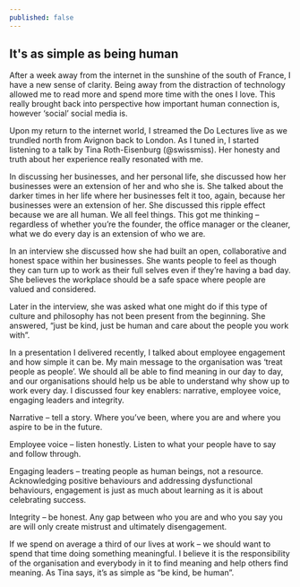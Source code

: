 ```yaml
---
published: false
---
```

##  It's as simple as being human

After a week away from the internet in the sunshine of the south of France, I have a new sense of clarity. Being away from the distraction of technology allowed me to read more and spend more time with the ones I love. This really brought back into perspective how important human connection is, however ‘social’ social media is. 

Upon my return to the internet world, I streamed the Do Lectures live as we trundled north from Avignon back to London. As I tuned in, I started listening to a talk by Tina Roth-Eisenburg (@swissmiss). Her honesty and truth about her experience really resonated with me. 

In discussing her businesses, and her personal life, she discussed how her businesses were an extension of her and who she is. She talked about the darker times in her life where her businesses felt it too, again, because her businesses were an extension of her. She discussed this ripple effect because we are all human. We all feel things. This got me thinking – regardless of whether you’re the founder, the office manager or the cleaner, what we do every day is an extension of who we are. 

In an interview she discussed how she had built an open, collaborative and honest space within her businesses. She wants people to feel as though they can turn up to work as their full selves even if they’re having a bad day. She believes the workplace should be a safe space where people are valued and considered. 

Later in the interview, she was asked what one might do if this type of culture and philosophy has not been present from the beginning. She answered, “just be kind, just be human and care about the people you work with”. 

In a presentation I delivered recently, I talked about employee engagement and how simple it can be. My main message to the organisation was ‘treat people as people’. We should all be able to find meaning in our day to day, and our organisations should help us be able to understand why show up to work every day. I discussed four key enablers: narrative, employee voice, engaging leaders and integrity. 

Narrative – tell a story. Where you’ve been, where you are and where you aspire to be in the future. 

Employee voice – listen honestly. Listen to what your people have to say and follow through. 

Engaging leaders – treating people as human beings, not a resource. Acknowledging positive behaviours and addressing dysfunctional behaviours, engagement is just as much about learning as it is about celebrating success. 

Integrity – be honest. Any gap between who you are and who you say you are will only create mistrust and ultimately disengagement. 

If we spend on average a third of our lives at work – we should want to spend that time doing something meaningful. I believe it is the responsibility of the organisation and everybody in it to find meaning and help others find meaning. As Tina says, it’s as simple as “be kind, be human”.  

